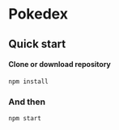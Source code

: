# Pokedex

## Quick start
#### Clone or download repository
```
npm install
````
### And then
```
npm start
```
